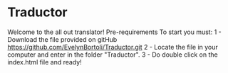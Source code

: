 # Traductor
Welcome to the all out translator!
Pre-requirements
To start you must:
1 - Download the file provided on gitHub https://github.com/EvelynBortoli/Traductor.git
2 - Locate the file in your computer and enter in the folder "Traductor".
3 - Do double click on the index.html file and ready!

